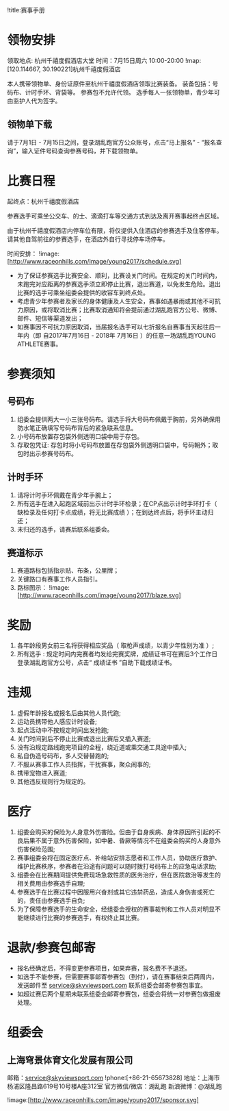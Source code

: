 !title:赛事手册
# 领物安排
领取地点: 杭州千禧度假酒店大堂
时间：7月15日周六 10:00-20:00
!map:[120.114667, 30.190221]杭州千禧度假酒店

本人携带领物单、身份证原件至杭州千禧度假酒店领取比赛装备。
装备包括：号码布、计时手环、背袋等。
参赛包不允许代领。
选手每人一张领物单，青少年可由监护人代为签字。

## 领物单下载
请于7月1日 - 7月15日之间，登录湖乱跑官方公众账号，点击“马上报名” - “报名查询”，输入证件号码查询参赛号码，并下载领物单。

# 比赛日程
起终点：杭州千禧度假酒店

参赛选手可乘坐公交车、的士、滴滴打车等交通方式到达及离开赛事起终点区域。

由于杭州千禧度假酒店内停车位有限，将仅提供入住酒店的参赛选手及住客停车。请其他自驾前往的参赛选手，在酒店外自行寻找停车场停车。

时间安排：
!image:[http://www.raceonhills.com/image/young2017/schedule.svg]

* 为了保证参赛选手比赛安全、顺利，比赛设关门时间。在规定的关门时间内，未跑完对应距离的参赛选手须立即停止比赛，退出赛道，以免发生危险。退出比赛的选手可乘坐组委会提供的收容车到终点处。
* 考虑青少年参赛者及家长的身体健康及人生安全，赛事如遇暴雨或其他不可抗力原因，或将取消比赛；比赛取消通知将会提前通过湖乱跑官方公号、微博、邮件、短信等渠道发出；
* 如赛事因不可抗力原因取消，当届报名选手可以七折报名自赛事当天起往后一年内（即 自2017年7月16日 - 2018年 7月16日 ）的任意一场湖乱跑YOUNG ATHLETE赛事。


# 参赛须知
## 号码布
1. 组委会提供两大一小三张号码布。请选手将大号码布佩戴于胸前，另外确保用防水笔正确填写号码布背后的紧急联系信息。
2. 小号码布放置存包袋外侧透明口袋中用于存包。
3. 存取包凭证: 存包时将小号码布放置在存包袋外侧透明口袋中，号码朝外；取包时出示参赛号码布。

## 计时手环
1. 请将计时手环佩戴在青少年手腕上；
2. 所有选手在进入起跑区域前出示计时手环检录；在CP点出示计时手环打卡（ 缺检录及任何打卡点成绩，将无比赛成绩 ）；在到达终点后，将手环主动归还；
3. 未归还的选手，请赛后联系组委会。

## 赛道标示
1. 赛道路标包括指示贴、布条，公里牌；
2. 关键路口有赛事工作人员指引。
3. 路标图示：
!image:[http://www.raceonhills.com/image/young2017/blaze.svg]

# 奖励
1. 各年龄段男女前三名将获得相应奖品（ 取枪声成绩，以青少年性别为准 ）;
2. 所有选手 : 规定时间内完赛者均发给完赛奖牌，成绩证书可在赛后3个工作日登录湖乱跑官方公号，点击“ 成绩证书 ”自助下载成绩证书。

# 违规
1. 虚假年龄报名或报名后由其他人员代跑;
2. 运动员携带他人感应计时设备;
3. 起点活动中不按规定时间出发抢跑;
4. 关门时间到后不停止比赛或退出比赛后又插入赛道;
5. 没有沿规定路线跑完项目的全程，绕近道或乘交通工具途中插入;
6. 私自伪造号码布，多人交替替跑的;
7. 不服从赛事工作人员指挥，干扰赛事，聚众闹事的;
8. 携带宠物进入赛道;
9. 其他违反规则行为规定的。

# 医疗
1. 组委会购买的保险为人身意外伤害险。但由于自身疾病、身体原因所引起的不良后果不属于意外伤害保险，如中暑、昏厥等情况不在组委会购买的人身意外伤害保险范围;
2. 赛事组委会将在固定医疗点、补给站安排志愿者和工作人员，协助医疗救护、维护比赛秩序，参赛者在沿途有问题可以随时拨打号码布上的应急电话求助;
3. 组委会在比赛期间提供免费现场急救性质的医务治疗，但在医院救治等发生的相关费用由参赛选手自理;
4. 参赛选手在比赛过程中因服用兴奋剂或其它违禁药品，造成人身伤害或死亡的，责任由参赛选手自负;
5. 为了保障参赛选手的生命安全，经组委会授权的赛事裁判和工作人员对明显不能继续进行比赛的参赛选手，有权终止其比赛。

# 退款/参赛包邮寄
* 报名经确定后，不得变更参赛项目，如果弃赛，报名费不予退还。
* 如选手不能参赛，但需要赛事邮寄参赛包（到付），请在赛事结束后两周内，发送邮件至 service@skyviewsport.com 联系组委会邮寄参赛包事宜。
* 如超过赛后两个星期未联系组委会邮寄参赛包，组委会将统一对参赛包做报废处理。

# 组委会
## 上海穹景体育文化发展有限公司
邮箱：service@skyviewsport.com
!phone:[+86-21-65673828]
地址：上海市杨浦区隆昌路619号10号楼A座312室
官方微信/微店：湖乱跑
新浪微博：@湖乱跑

!image:[http://www.raceonhills.com/image/young2017/sponsor.svg]
